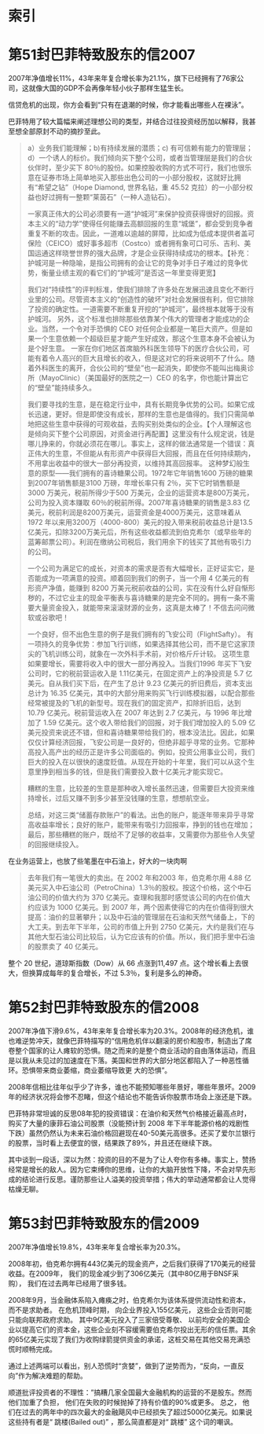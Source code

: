 # 索引

# 第51封巴菲特致股东的信2007

2007年净值增长11%，43年来年复合增长率为21.1%，旗下已经拥有了76家公司，这就像大国的GDP不会再像年轻小伙子那样生猛生长。

信贷危机的出现，你方会看到“只有在退潮的时候，你才能看出哪些人在裸泳”。

巴菲特用了较大篇幅来阐述理想公司的类型，并结合过往投资经历加以解释，我甚至想全部原封不动的摘抄至此。

> a）业务我们能理解；b)有持续发展的潜质；c)
> 有可信赖有能力的管理层；d）一个诱人的标价。我们倾向买下整个公司，或者当管理层是我们的合伙伙伴时，至少买下 80％的股份。如果控股收购的方式不可行，我们也很乐意在证券市场上简单地买入那些出色公司的一小部分股权，这就好比拥有“希望之钻”（Hope Diamond, 世界名钻，重 45.52 克拉）的一小部分权益也好过拥有一整颗“莱茵石”（一种人造钻石）。
>
> 一家真正伟大的公司必须要有一道“护城河”来保护投资获得很好的回报。资本主义的“动力学”使得任何能赚去高额回报的生意“城堡”，都会受到竞争者重复不断的攻击。因此，一道难以逾越的屏障，比如成为低成本提供者盖可保险（CEICO）或好事多超市（Costco）或者拥有象可口可乐、吉利、美国运通这样晓誉世界的强大品牌，才是企业获得持续成功的根本。【补充：护城河是一种隐喻，是指公司拥有的会让它的竞争对手日子难过的竞争优势，衡量业绩主观的看它们的“护城河”是否这一年里变得更宽】 
>
> 我们对“持续性”的评判标准，使我们排除了许多处在发展迅速且变化不断行业里的公司。尽管资本主义的“创造性的破坏”对社会发展很有利，但它排除了投资的确定性。一道需要不断重复开挖的“护城河”，最终根本就等于没有护城河。 另外，这个标准也排除那些依靠某个伟大的管理者才能成功的企业。当然，一个令对手恐惧的 CEO 对任何企业都是一笔巨大资产。但是如果一个生意依赖一个超级巨星才能产生好成效，那这个生意本身不会被认为是个好生意。 一家在你们地区首席脑外科医生领导下的医疗合伙公司，可能有着令人高兴的巨大且增长的收入，但是这对它的将来说明不了什么。随着外科医生的离开，合伙公司的“壁垒”也一起消失，即使你不能叫出梅奥诊所（MayoClinic）（美国最好的医院之一）CEO 的名字，你也能计算出它的“壁垒”能持续多久。
>
> 我们要寻找的生意，是在稳定行业中，具有长期竞争优势的公司。如果它成长迅速，更好。但是即使没有成长，那样的生意也是值得的。我们只需简单地把这些生意中获得的可观收益，去购买别处类似的企业。【个人理解这也是倾向买下整个公司原因，对资金进行再配置】这里没有什么规定说，钱是哪儿挣来的，你就必须花在哪儿。事实上，这样的做法通常是一个错误：真正伟大的生意，不但能从有形资产中获得巨大回报，而且在任何持续期内，不用拿出收益中的很大一部分再投资，以维持其高回报率。 这种梦幻般生意的原型——我们拥有的喜诗糖果公司。1972年它年销售1600 万磅的糖果到2007年销售额是3100 万磅，年增长率只有 2％，买下它时销售额是3000 万美元，税前所得少于500 万美元，企业的运营资本是800万美元，公司为投入资本赚取 60％的税前所得。2007年喜诗糖果的销售是3.83 亿美元，税前利润是8200万美元，运营资金是4000万美元，这意味着从 1972 年以来用3200万（4000-800）美元的投入带来税前收益总计是13.5 亿美元，扣除3200万美元后，所有这些收益都流到伯克希尔（或早些年的蓝筹邮票公司）。利润在缴纳公司税后，我们用余下的钱买了其他有吸引力的公司。 
>
> 一个公司为满足它的成长，对资本的需求是否有大幅增长，正好证实它，是否能成为一项满意的投资。顺着回到我们的例子，当一个用 4 亿美元的有形资产净值，能赚到 8200 万美元税前收益的公司，实在没有什么好自惭形秽的，不过它业主的现金平衡表与喜诗糖果的是完全不同的。拥有一条不需要大量资金投入，就能带来滚滚财源的业务，这真是太棒了！不信去问问微软或谷歌吧！ 
>
> 一个良好，但不出色生意的例子是我们拥有的飞安公司（FlightSafty）。 有一项持久的竞争优势：参加飞行训练，如果选择其他公司，而不是它这家顶尖的飞机训练公司，就象在一次外科手术前，对价格斤斤计较。 这项生意如果要增长，需要将收入中的很大一部分再投入。当我们1996 年买下飞安公司时，它的税前营运收入是 1.11亿美元，在固定资产上的净投资是 5.7 亿美元。自从我们买下后，在产生了总计 9.23 亿美元的折旧费后，资本支出总计为 16.35 亿美元，其中的大部分用来购买飞行训练模拟器，以配合那些经常被提及的飞机的新型号。现在我们的固定资产，扣除折旧后，达到 10.79 亿美元。税前营运收入在 2007 年达到 2.7 亿美元，与 1996 年比增加了 1.59 亿美元。这个收入带给我们的回报，对于我们增加投入的 5.09 亿美元投资来说还不错，但和喜诗糖果带给我们的，根本没法比。因此，如果仅仅计算经济回报，飞安公司是一良好的，但绝非超乎寻常的业务。它那种高投入高产出的经历正是许多公司面临的。例如，投资公用事业公司，我们巨大的投入在以很快的速度贬值。从现在开始的十年里，我们可以从这个生意里挣到相当多的钱，但是我们需要投入数十亿美元才能实现它。 
>
> 糟糕的生意，比较差的生意是那种收入增长虽然迅速，但需要巨大投资来维持增长，过后又赚不到多少甚至没钱赚的生意，想想航空业。
>
> 总结，对这三类“储蓄存款账户”的看法。出色的账户，能逐年带来异乎寻常高收益率增长；良好的账户，能带来有吸引力回报率，挣到的钱也在增加；最后，那些糟糕的账户，既给不了足够的收益率，又需要你为那些令人失望的回报继续投入。 

在业务运营上，也放了些笔墨在中石油上，好大的一块肉啊

> 去年我们有一笔很大的卖出。在 2002 年和2003 年，伯克希尔用 4.88 亿美元买入中石油公司（PetroChina）1.3％的股权。按这个价格，这个中石油公司的价值大约为 370 亿美元。查理和我那时感觉该公司的内在价值大约应该为 1000
> 亿美元。到 2007 年，两个因素使得它的内在价值得到很大提高：油价的显著攀升；以及中石油的管理层在石油和天然气储备上，下的大工夫。到去年下半年，公司的市值上升到 2750 亿美元，大约是我们在与其他大型石油公司比较后，认为它应该有的价值。所以，我们把手里中石油的股票卖了 40 亿美元。 

整个 20 世纪，道琼斯指数（Dow）从 66 点涨到11,497 点。这个增长看上去很大，但换算成每年的复合增长，不过 5.3％，复利是多么的神奇。

# 第52封巴菲特致股东的信2008

2007年净值下滑9.6%，43年来年复合增长率为20.3%。2008年的经济危机，谁也难逆势冲天，就像巴菲特描写的“信用危机伴以翻滚的房价和股市，制造出了席卷整个国家的让人瘫软的恐惧。随之而来的是整个商业活动的自由落体运动，而且是以我从未见过的加速度在下落。美国和世界的大部分地区都陷入了一种恶性循环。恐惧带来商业萎缩，商业萎缩导致更
大的恐惧”。

2008年信相比往年似乎少了许多，谁也不能预知哪些年景好，哪些年景坏。2009 年的经济状况将会惨不忍睹，但这个结论也不能告诉你股票市场会上涨还是下跌。

巴菲特非常坦诚的反思08年犯的投资错误：在油价和天然气价格接近最高点时，购买了大量的康菲石油公司股票（没能预计到 2008 年下半年能源价格的戏剧性下跌）虽然仍然认为未来石油价格回避现在40-50美元高很多。还买了爱尔兰银行的股票，当时看上去便宜的很，结果跌了89%，并且还在继续下跌。

其中谈到一段话，深以为然：投资的目的不是为了让人夸你有多棒。事实上，赞扬经常是增长的敌人。因为它束缚你的思维，让你的大脑开放性下降，不会对早先形成的结论进行反思。谨防那些让人溢美的投资举措；伟大的举动通常都会让人觉得枯燥无聊。 

# 第53封巴菲特致股东的信2009

2007年净值增长19.8%，43年来年复合增长率为20.3%。

2008年初，伯克希尔拥有443亿美元的现金资产，之后我们获得了170美元的经营收益。在2009年， 我们的现金减少到了306亿美元（其中80亿用于BNSF采购）， 我们在过去两年已经用了很多钱。

2008年9月，当金融体系陷入瘫痪之时，伯克希尔为该体系提供流动性和资本，而不是求助者。 在危机顶峰时期， 向企业界投入155亿美元， 这些企业否则可能只能向联邦政府求助。 其中9亿美元投入了三家倍受尊敬、 以前均安全的美国企业以提高它们的资本金，这些企业刻不容缓需要伯克希尔投出无形的信任票。其余的65亿美元实现了我们为收购绿箭提供资金的承诺，这桩交易在其他交易充满恐慌时顺畅完成。

通过上述两端可以看出，别人恐慌时“贪婪”，做到了逆势而为，“反向，一直反向”作为解决难题的帮助。

顺道批评投资者的不理性：”搞糟几家全国最大金融机构的运营的不是股东。然而他们加重了负担， 他们在失败的时候抛掉了持有价值的90%或更多。 总之， 他们在过去的两年中的四次最大的金融飓风中已经损失了超过5000亿美元。如果说这些持有者是“ 跳楼(Bailed out)” ，那么简直都是对“ 跳楼” 这个词的嘲讽。 
